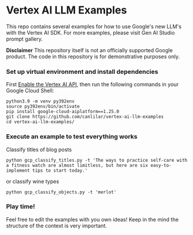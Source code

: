 # Vertex AI LLM Examples
This repo contains several examples for how to use Google's new LLM's with the Vertex AI SDK. For more examples, please visit Gen AI Studio prompt gallery. 

**Disclaimer**
This repository itself is not an officially supported Google product. The code in this repository is for demonstrative purposes only.

### Set up virtual environment and install dependencies
First [Enable the Vertex AI API](https://console.cloud.google.com/flows/enableapi?apiid=aiplatform.googleapis.com&_ga=2.211996500.178311028.1684004158-257622063.1667412811), then run the following commands in your Google Cloud Shell:
```
python3.9 -m venv py392env
source py392env/bin/activate
pip install google-cloud-aiplatform==1.25.0
git clone https://github.com/canlilar/vertex-ai-llm-examples
cd vertex-ai-llm-examples/
```

### Execute an example to test everything works
Classify titles of blog posts
```
python gcp_classify_titles.py -t 'The ways to practice self-care with a fitness watch are almost limitless, but here are six easy-to-implement tips to start today.'
```
or classify wine types
```
python gcp_classify_objects.py -t 'merlot'
```

### Play time!
Feel free to edit the examples with you own ideas! Keep in the mind the structure of the context is very important. 
